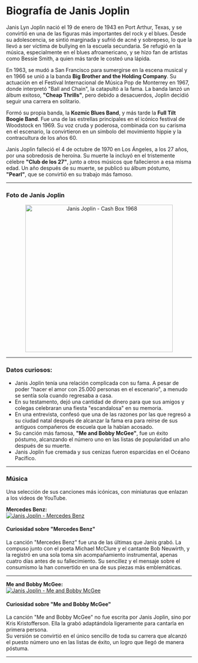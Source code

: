 # Biografía de Janis Joplin

Janis Lyn Joplin nació el 19 de enero de 1943 en Port Arthur, Texas, y se convirtió en una de las figuras más importantes del rock y el blues. Desde su adolescencia, se sintió marginada y sufrió de acné y sobrepeso, lo que la llevó a ser víctima de bullying en la escuela secundaria. Se refugió en la música, especialmente en el blues afroamericano, y se hizo fan de artistas como Bessie Smith, a quien más tarde le costeó una lápida.

En 1963, se mudó a San Francisco para sumergirse en la escena musical y en 1966 se unió a la banda **Big Brother and the Holding Company**. Su actuación en el Festival Internacional de Música Pop de Monterrey en 1967, donde interpretó "Ball and Chain", la catapultó a la fama. La banda lanzó un álbum exitoso, **"Cheap Thrills"**, pero debido a desacuerdos, Joplin decidió seguir una carrera en solitario.

Formó su propia banda, la **Kozmic Blues Band**, y más tarde la **Full Tilt Boogie Band**. Fue una de las estrellas principales en el icónico festival de Woodstock en 1969. Su voz cruda y poderosa, combinada con su carisma en el escenario, la convirtieron en un símbolo del movimiento hippie y la contracultura de los años 60.

Janis Joplin falleció el 4 de octubre de 1970 en Los Ángeles, a los 27 años, por una sobredosis de heroína. Su muerte la incluyó en el tristemente célebre **"Club de los 27"**, junto a otros músicos que fallecieron a esa misma edad. Un año después de su muerte, se publicó su álbum póstumo, **"Pearl"**, que se convirtió en su trabajo más famoso.

---

### Foto de Janis Joplin

<p align="center">
  <img src="./images/Janis_Joplin_-_Cash_Box_1968.jpg" alt="Janis Joplin - Cash Box 1968" width="400">
</p>

---

### **Datos curiosos:**

* Janis Joplin tenía una relación complicada con su fama. A pesar de poder "hacer el amor con 25.000 personas en el escenario", a menudo se sentía sola cuando regresaba a casa.
* En su testamento, dejó una cantidad de dinero para que sus amigos y colegas celebraran una fiesta "escandalosa" en su memoria.
* En una entrevista, confesó que una de las razones por las que regresó a su ciudad natal después de alcanzar la fama era para reírse de sus antiguos compañeros de escuela que la habían acosado.
* Su canción más famosa, **"Me and Bobby McGee"**, fue un éxito póstumo, alcanzando el número uno en las listas de popularidad un año después de su muerte.
* Janis Joplin fue cremada y sus cenizas fueron esparcidas en el Océano Pacífico.

---

### **Música**

Una selección de sus canciones más icónicas, con miniaturas que enlazan a los videos de YouTube.

**Mercedes Benz:**  
[![Janis Joplin - Mercedes Benz](https://img.youtube.com/vi/okITFowaWDY/hqdefault.jpg)](https://www.youtube.com/watch?v=okITFowaWDY)

#### Curiosidad sobre "Mercedes Benz"
La canción "Mercedes Benz" fue una de las últimas que Janis grabó. La compuso junto con el poeta Michael McClure y el cantante Bob Neuwirth, y la registró en una sola toma sin acompañamiento instrumental, apenas cuatro días antes de su fallecimiento. Su sencillez y el mensaje sobre el consumismo la han convertido en una de sus piezas más emblemáticas.

---

**Me and Bobby McGee:**  
[![Janis Joplin - Me and Bobby McGee](https://img.youtube.com/vi/5Cg-j0X09Ag/hqdefault.jpg)](https://www.youtube.com/watch?v=5Cg-j0X09Ag)

#### Curiosidad sobre "Me and Bobby McGee"
La canción "Me and Bobby McGee" no fue escrita por Janis Joplin, sino por Kris Kristofferson. Ella la grabó adaptándola ligeramente para cantarla en primera persona.  
Su versión se convirtió en el único sencillo de toda su carrera que alcanzó el puesto número uno en las listas de éxito, un logro que llegó de manera póstuma.

---

